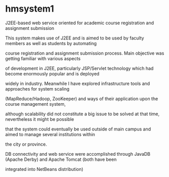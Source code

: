 hmsystem1
=========

J2EE-based web service oriented for academic course registration and assignment submission 


This system makes use of J2EE and is aimed to be used by faculty members as well as students by automating 

course registration and assignment submission process. Main objective was getting familiar with various aspects 

of development in J2EE, particularly JSP/Servlet technology which had become enormously popular and is deployed

widely in industry. Meanwhile I have explored infrastructure tools and approaches for system scaling

(MapReduce/Hadoop, ZooKeeper) and ways of their application upon the course management system, 

although scalability did not constitute a big issue to be solved at that time, nevertheless it might be possible

that the system could eventually be used outside of main campus and aimed to manage several institutions within 

the city or province.

DB connectivity and web service were accomplished through JavaDB (Apache Derby) and Apache Tomcat (both have been 

integrated into NetBeans distribution)


